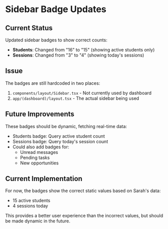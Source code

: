# Sidebar Badge Updates

## Current Status
Updated sidebar badges to show correct counts:
- **Students**: Changed from "16" to "15" (showing active students only)
- **Sessions**: Changed from "3" to "4" (showing today's sessions)

## Issue
The badges are still hardcoded in two places:
1. `components/layout/Sidebar.tsx` - Not currently used by dashboard
2. `app/(dashboard)/layout.tsx` - The actual sidebar being used

## Future Improvements
These badges should be dynamic, fetching real-time data:
- Students badge: Query active student count
- Sessions badge: Query today's session count
- Could also add badges for:
  - Unread messages
  - Pending tasks
  - New opportunities

## Current Implementation
For now, the badges show the correct static values based on Sarah's data:
- 15 active students
- 4 sessions today

This provides a better user experience than the incorrect values, but should be made dynamic in the future. 